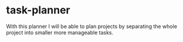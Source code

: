 # task-planner
With this planner I will be able to plan projects by separating the whole project into smaller more manageable tasks.
